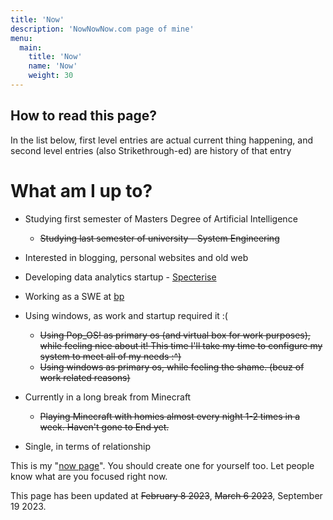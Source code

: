 ```yaml
---
title: 'Now'
description: 'NowNowNow.com page of mine'
menu:
  main:
    title: 'Now'
    name: 'Now'
    weight: 30
---
```


## How to read this page?

In the list below, first level entries are actual current thing happening, and second level entries (also Strikethrough-ed) are history of that entry

# What am I up to?

- Studying first semester of Masters Degree of Artificial Intelligence
  - ~~Studying last semester of university - System Engineering~~

- Interested in blogging, personal websites and old web
- Developing data analytics startup - [Specterise](https://specterise.com)
- Working as a SWE at [bp](https://bp.com)
- Using windows, as work and startup required it :(
  - ~~Using Pop_OS! as primary os (and virtual box for work purposes), while feeling nice about it! This time I'll take my time to configure my system to meet all of my needs :^)~~
  - ~~Using windows as primary os, while feeling the shame. (bcuz of work related reasons)~~

- Currently in a long break from Minecraft
  - ~~Playing Minecraft with homies almost every night 1-2 times in a week. Haven't gone to End yet.~~

- Single, in terms of relationship

This is my "[now page](https://nownownow.com/p/uQ1L)". You should create one for yourself too. Let people know what are you focused right now. 

This page has been updated at ~~February 8 2023~~, ~~March 6 2023~~, September 19 2023.